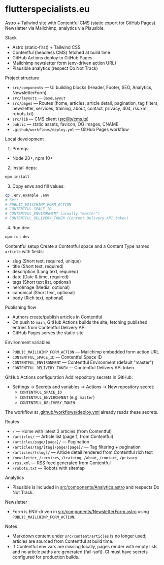 # flutterspecialists.eu

Astro + Tailwind site with Contentful CMS (static export for GitHub Pages). Newsletter via Mailchimp, analytics via Plausible.

Stack
- Astro (static-first) + Tailwind CSS
- Contentful (headless CMS) fetched at build time
- GitHub Actions deploy to GitHub Pages
- Mailchimp newsletter form (env-driven action URL)
- Plausible analytics (respect Do Not Track)

Project structure
- `src/components` — UI building blocks (Header, Footer, SEO, Analytics, NewsletterForm)
- `src/layouts` — `BaseLayout`
- `src/pages` — Routes (home, articles, article detail, pagination, tag filters, newsletter, services, training, about, contact, privacy, 404, rss.xml, robots.txt)
- `src/lib` — CMS client ([src/lib/cms.ts](src/lib/cms.ts:1))
- `public` — static assets, favicon, OG images, CNAME
- `.github/workflows/deploy.yml` — GitHub Pages workflow

Local development
1) Prereqs:
- Node 20+, npm 10+
2) Install deps:
```bash
npm install
```
3) Copy envs and fill values:
```bash
cp .env.example .env
# Set:
# PUBLIC_MAILCHIMP_FORM_ACTION
# CONTENTFUL_SPACE_ID
# CONTENTFUL_ENVIRONMENT (usually "master")
# CONTENTFUL_DELIVERY_TOKEN (Content Delivery API token)
```
4) Run dev:
```bash
npm run dev
```

Contentful setup
Create a Contentful space and a Content Type named `article` with fields:
- slug (Short text, required, unique)
- title (Short text, required)
- description (Long text, required)
- date (Date & time, required)
- tags (Short text list, optional)
- heroImage (Media, optional)
- canonical (Short text, optional)
- body (Rich text, optional)

Publishing flow
- Authors create/publish articles in Contentful
- On push to `main`, GitHub Actions builds the site, fetching published entries from Contentful Delivery API
- GitHub Pages serves the static site

Environment variables
- `PUBLIC_MAILCHIMP_FORM_ACTION` — Mailchimp embedded form action URL
- `CONTENTFUL_SPACE_ID` — Contentful Space ID
- `CONTENTFUL_ENVIRONMENT` — Contentful Environment (default "master")
- `CONTENTFUL_DELIVERY_TOKEN` — Contentful Delivery API token

GitHub Actions configuration
Add repository secrets in GitHub:
- Settings → Secrets and variables → Actions → New repository secret:
  - `CONTENTFUL_SPACE_ID`
  - `CONTENTFUL_ENVIRONMENT` (e.g. `master`)
  - `CONTENTFUL_DELIVERY_TOKEN`

The workflow at [.github/workflows/deploy.yml](.github/workflows/deploy.yml:1) already reads these secrets.

Routes
- `/` — Home with latest 3 articles (from Contentful)
- `/articles/` — Article list (page 1, from Contentful)
- `/articles/page/[page]/` — Pagination
- `/articles/tag/[tag]/page/[page]/` — Tag filtering + pagination
- `/articles/[slug]/` — Article detail rendered from Contentful rich text
- `/newsletter`, `/services`, `/training`, `/about`, `/contact`, `/privacy`
- `/rss.xml` — RSS feed generated from Contentful
- `/robots.txt` — Robots with sitemap

Analytics
- Plausible is included in [src/components/Analytics.astro](src/components/Analytics.astro:1) and respects Do Not Track.

Newsletter
- Form is ENV-driven in [src/components/NewsletterForm.astro](src/components/NewsletterForm.astro:1) using `PUBLIC_MAILCHIMP_FORM_ACTION`.

Notes
- Markdown content under `src/content/articles` is no longer used; articles are sourced from Contentful at build time.
- If Contentful env vars are missing locally, pages render with empty lists and no article paths are generated (fail-soft). CI must have secrets configured for production builds.